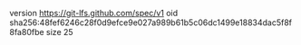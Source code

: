 version https://git-lfs.github.com/spec/v1
oid sha256:48fef6246c28f0d9efce9e027a989b61b5c06dc1499e18834dac5f8f8fa80fbe
size 25
